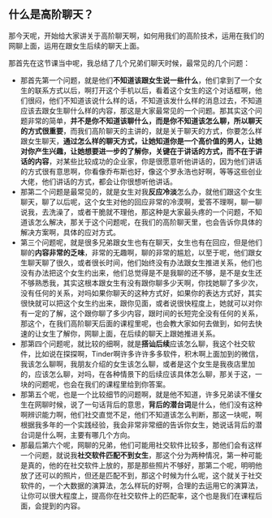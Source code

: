 ## 什么是高阶聊天？

​	那今天呢，开始给大家讲关于高阶聊天啊，如何用我们的高阶技术，运用在我们的网聊上面，运用在跟女生后续的聊天上面。

​	那首先在这节课当中呢，我总结了几个兄弟们聊天时候，最常见的几个问题：

- 那首先第一个问题，就是他们**不知道该跟女生说一些什么**，他们拿到了一个女生的联系方式以后，啊打开这个手机以后，看着这个女生的这个对话框啊，他们很闷，他们不知道该说什么样的话，不知道该发什么样的消息过去，不知道应该去跟女生聊什么样的内容，那这是大家最常见的一个问题。那其实这个问题非常的简单，**并不是你不知道该聊什么，而是你不知道该怎么聊，所以聊天的方式很重要**，而我们高阶聊天的主讲的，就是关于聊天的方式，你要怎么样跟女生聊天，**通过怎么样的聊天方式，让她知道你是一个高价值的男人，让她对你产生兴趣，让她想要进一步的了解你，关键在于讲话的方式，而不在于讲话的内容**，对某些比较成功的企业家，你是很愿意听他讲话的，因为他们讲话的方式很有意思啊，你看像乔布斯也好，像这个罗永浩也好啊，等等这些创业大佬，他们讲话的方式，都会让你很想听他讲话。
- 那第二个问题是最常见的，就是女生对我**反应冷淡**怎么办，就他们跟这个女生聊天，聊了以后呢，这个女生对他的回应非常的冷漠啊，爱答不理啊，聊一聊说我，去洗澡了，或者干脆就不理他，那这种是大家最头疼的一个问题，不知道该怎么解决，那关于这个问题呢，在我们的高阶聊天里，也会告诉你具体的解决方案啊，具体的应对方式。
- 第三个问题呢，就是很多兄弟跟女生也有在聊天，女生也有在回应，但是他们聊的**内容非常的乏味**，非常的无趣啊，聊的非常的尴尬，以至于呢，他们跟女生聊天聊了很久，或者很长时间，他们始终没有办法跟女生推进关系，他们也没有办法把这个女生约出来，他们总觉得是不是我聊的还不够，是不是女生还不够熟悉我，其实这根本跟女生有没有跟你聊多少天啊，你找她聊了多少次，没有任何的关系，对吗如果你聊天的这种方式好，如果你的表达方式好，其实很快就可以把这个女生约出来，跟你见面，或者说很快程度上，她就可以对你有一定的了解，这个跟你聊了多少内容，跟时间的长短完全没有任何的关系，那这个，在我们高阶聊天后面的课程里呢，也会教大家如何去做到，如何去快速的让女生了解你，网聊上面，在后续的聊天上跟她推进关系。
- 那第四个问题呢，就比较的细啊，就是**搭讪后续**应该怎么聊，我这个社交软件，比如说在探探啊，Tinder啊许多许许多多软件，积木啊上面加到的微信，我该怎么聊啊，我朋友介绍的女生该怎么聊，或者是这个女生是我夜店里加的，应该怎么聊，对吗，在各种情景下的后续应该具体怎么聊，那关于这，一块的问题呢，也会在我们的课程里给到你答案。
- 那第五个呢，也是一个比较细节的问题啊，就是他不知道，许多兄弟读不懂女生在网聊时候，说了一句话背后的意思，**背后的潜台词**是什么，他们没有这种啊辨识能力啊，他们社交直觉不足，他们不知道该怎么判断，那这一块呢，啊根据我多年的一个实践经验，我会非常非常细的告诉你女生，她说话背后的潜台词是什么啊，主要有哪几个方向。
- 那最后第六个呢，网聊的兄弟，他们可能用社交软件比较多，那他们会有这样一个问题，就说我**社交软件匹配不到女生**，那这个分为两种情况，第一种可能是真的，他的在社交软件上放的，那是那些照片不够好，那第二个呢，明明他放了还可以的照片，但还是匹配不到，那这个时候为什么呢，这个就关于社交软件的，一个大数据的演算法，怎么样玩的好啊，合理的去运用它的演算法，让你可以很大程度上，提高你在社交软件上的匹配率，这个也是我们在课程后面，会提到的内容。